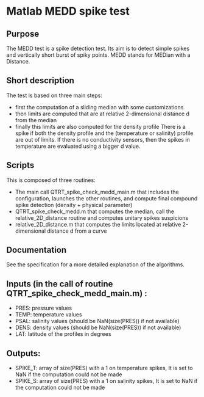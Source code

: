 # Matlab MEDD spike test

## Purpose

The MEDD test is a spike detection test.
Its aim is to detect simple spikes and vertically short burst of spiky points.
MEDD stands for MEDian with a Distance.

## Short description

The test is based on three main steps:
- first the computation of a sliding median with some customizations
- then limits are computed that are at relative 2-dimensional distance d from the median
- finally this limits are also computed for the density profile
There is a spike if both the density profile and the (temperature or salinity) profile are out of limits. If there is no conductivity sensors, then the spikes in temperature are evaluated using a bigger d value.

## Scripts

This is composed of three routines:
 - The main call QTRT_spike_check_medd_main.m that includes the configuration, launches the other routines, and compute final compound spike detection (density + physical parameter)
 - QTRT_spike_check_medd.m that computes the median, call the relative_2D_distance routine and computes unitary spikes suspicions
 - relative_2D_distance.m that computes the limits located at relative 2-dimensional distance d from a curve

## Documentation

See the specification for a more detailed explanation of the algorithms.

## Inputs (in the call of routine QTRT_spike_check_medd_main.m) :
 - PRES: pressure values
 - TEMP: temperature values
 - PSAL: salinity values (should be NaN(size(PRES)) if not available)
 - DENS: density values (should be NaN(size(PRES)) if not available)
 - LAT: latitude of the profiles in degrees

## Outputs:
 - SPIKE_T: array of size(PRES) with a 1 on temperature spikes, It is set to NaN if the computation could not be made
 - SPIKE_S: array of size(PRES) with a 1 on salinity spikes, It is set to NaN if the computation could not be made
